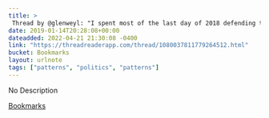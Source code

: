 ```yaml
---
title: > 
 Thread by @glenweyl: "I spent most of the last day of 2018 defending the political sociology of the @NiskanenCenter-style project of uniting self-identified or pr […]"
date: 2019-01-14T20:28:08+00:00
dateadded: 2022-04-21 21:30:08 -0400
link: "https://threadreaderapp.com/thread/1080037811779264512.html"
bucket: Bookmarks
layout: urlnote
tags: ["patterns", "politics", "patterns"]
--- 
```

No Description
 <!-- end excerpt --> 
<div class='bucket'><a class='internal-link' href='/buckets/bookmarks'>Bookmarks</a></div> 
